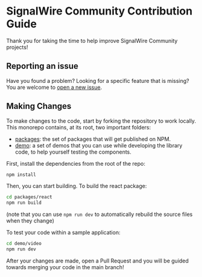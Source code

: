 # SignalWire Community Contribution Guide

Thank you for taking the time to help improve SignalWire Community projects!

## Reporting an issue

Have you found a problem? Looking for a specific feature that is missing? You are welcome to [open a new issue](https://github.com/signalwire-community/react/issues/new).

## Making Changes

To make changes to the code, start by forking the repository to work locally. This monorepo contains, at its root, two important folders:

- [packages](./packages): the set of packages that will get published on NPM.
- [demo](./demo): a set of demos that you can use while developing the library code, to help yourself testing the components.

First, install the dependencies from the root of the repo:

```bash
npm install
```

Then, you can start building. To build the react package:

```bash
cd packages/react
npm run build
```

(note that you can use `npm run dev` to automatically rebuild the source files when they change)

To test your code within a sample application:

```bash
cd demo/video
npm run dev
```

After your changes are made, open a Pull Request and you will be guided towards merging your code in the main branch!
